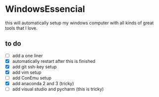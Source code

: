 # WindowsEssencial
this will automatically setup my windows computer with all kinds of great tools that I love.

## to do

  - [ ] add a one liner
  - [x] automatically restart after this is finished
  - [x] add git ssh-key setup
  - [x] add vim setup
  - [ ] add ConEmu setup
  - [x] add anaconda 2 and 3 (tricky)
  - [ ] add visual studio and pycharm (this is tricky)
